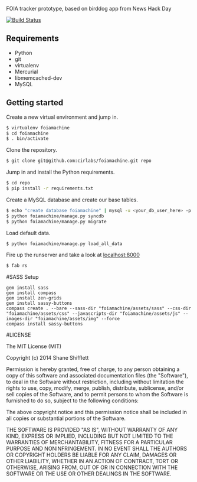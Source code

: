 FOIA tracker prototype, based on birddog app from News Hack Day

[![Build Status](https://magnum.travis-ci.com/cirlabs/foiamachine.png?token=bGVGgB8ujqt3coFYcr4e&branch=master)](https://magnum.travis-ci.com/cirlabs/foiamachine)

Requirements
------------

* Python
* git
* virtualenv
* Mercurial
* libmemcached-dev
* MySQL


Getting started
---------------

Create a new virtual environment and jump in.

```bash
$ virtualenv foiamachine
$ cd foiamachine
$ . bin/activate
```

Clone the repository.

```bash
$ git clone git@github.com:cirlabs/foiamachine.git repo
```

Jump in and install the Python requirements.

```bash
$ cd repo
$ pip install -r requirements.txt
```

Create a MySQL database and create our base tables.

```bash
$ echo "create database foiamachine" | mysql -u <your_db_user_here> -p
$ python foiamachine/manage.py syncdb
$ python foiamachine/manage.py migrate
```

Load default data.

```bash
$ python foiamachine/manage.py load_all_data
```

Fire up the runserver and take a look at [localhost:8000](http://localhost:8000)


```bash
$ fab rs
```

#SASS Setup

```
gem install sass
gem install compass
gem install zen-grids
gem install sassy-buttons
compass create . --bare --sass-dir "foiamachine/assets/sass" --css-dir "foiamachine/assets/css" --javascripts-dir "foiamachine/assets/js" --images-dir "foiamachine/assets/img" --force
compass install sassy-buttons
```

#LICENSE

The MIT License (MIT)

Copyright (c) 2014 Shane Shifflett 

Permission is hereby granted, free of charge, to any person obtaining a copy
of this software and associated documentation files (the "Software"), to deal
in the Software without restriction, including without limitation the rights
to use, copy, modify, merge, publish, distribute, sublicense, and/or sell
copies of the Software, and to permit persons to whom the Software is
furnished to do so, subject to the following conditions:

The above copyright notice and this permission notice shall be included in all
copies or substantial portions of the Software.

THE SOFTWARE IS PROVIDED "AS IS", WITHOUT WARRANTY OF ANY KIND, EXPRESS OR
IMPLIED, INCLUDING BUT NOT LIMITED TO THE WARRANTIES OF MERCHANTABILITY,
FITNESS FOR A PARTICULAR PURPOSE AND NONINFRINGEMENT. IN NO EVENT SHALL THE
AUTHORS OR COPYRIGHT HOLDERS BE LIABLE FOR ANY CLAIM, DAMAGES OR OTHER
LIABILITY, WHETHER IN AN ACTION OF CONTRACT, TORT OR OTHERWISE, ARISING FROM,
OUT OF OR IN CONNECTION WITH THE SOFTWARE OR THE USE OR OTHER DEALINGS IN THE
SOFTWARE.
